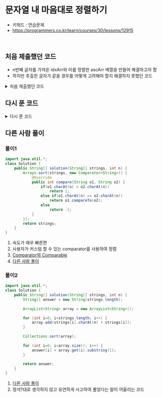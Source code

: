 # 문자열 내 마음대로 정렬하기 
- 키워드 : 연습문제 
- https://programmers.co.kr/learn/courses/30/lessons/12915

<br>

## 처음 제출했던 코드
- n번째 글자를 가져온 idxArr와 이를 정렬한 ascArr 배열을 만들어 해결하고자 함
- 하지만 추출한 글자가 같을 경우를 어떻게 고려해야 할지 해결하지 못했던 코드 


<details>
<summary>처음 제출했던 코드</summary>
<div markdown="1">     

```java
	public static String[] solution(String[] strings, int n) {
		System.out.println("::::: 처음 제출했던 코드 :::::");
        String[] answer = new String[strings.length];
        String[] idxArr = new String[strings.length];
        String[] ascArr = new String[strings.length];
        
        for(int i=0; i<strings.length; i++) {
        	idxArr[i] = strings[i].substring(n, n+1);
        }        
        ascArr = Arrays.copyOfRange(idxArr, 0, idxArr.length);
        Arrays.sort(ascArr);
        
        for(int i=0; i<ascArr.length; i++) {
        	String temp = strings[0];
        	
        	for(int j=0; j<idxArr.length; j++) {
        		if(ascArr[i].equals(idxArr[j])) {
        			//System.out.println("ascArr[i]: " + ascArr[i] + " strings[j]: " + strings[j]);
        			answer[i] = strings[j];
        		}
        	}
        }
       
        return answer;
    }
```

</div>
</details>




## 다시 푼 코드 


<details>
<summary>다시 푼 코드</summary>
<div markdown="1">     

```java
    public static String[] solution1(String[] strings, int n) {
		System.out.println("::::: 다시 풀기(1) :::::");		
        String[] answer = new String[strings.length];
        
        for(int i = 0; i < strings.length; i++) {
        	String temp = strings[i].substring(n, n+1); 
        	strings[i] = temp + strings[i];
        	
        	//System.out.println(strings[i]);
        }
        Arrays.sort(strings);
        
        for(int i = 0; i < strings.length; i++) {
        	answer[i] = strings[i].substring(1, strings[i].length());
        	
        	//System.out.println(strings[i]);
        }
                
        return answer;
    }
```

</div>
</details>


 
## 다른 사람 풀이
### 풀이1
```java
import java.util.*;
class Solution {
    public String[] solution(String[] strings, int n) {
        Arrays.sort(strings, new Comparator<String>() {
			@Override
			public int compare(String o1, String o2) {
				if(o1.charAt(n) > o2.charAt(n))
					return 1;
				else if(o1.charAt(n) == o2.charAt(n))
					return o1.compareTo(o2);
				else
					return -1;
			}
		});
		return strings;
    }
}
```
1. 속도가 매우 빠른편
2. 사용자가 커스텀 할 수 있는 comparator를 사용하여 정렬
3. [Comparator와 Comparable](https://namocom.tistory.com/871)
4. [다른 사람 풀이](https://javacoding.tistory.com/138)


### 풀이2
```java
import java.util.*;
class Solution {
    public String[] solution(String[] strings, int n) {
        String[] answer = new String[strings.length];
        
        ArrayList<String> array = new ArrayList<String>();
            
        for (int i=0; i<strings.length; i++) {
            array.add(strings[i].charAt(n) + strings[i]);
        }
        
        Collections.sort(array);
        
        for (int i=0; i<array.size(); i++) {
            answer[i] = array.get(i).substring(1);
        }
        
        return answer;
    }
}
```
1. [다른 사람 풀이](https://hidelookit.tistory.com/22)
2. 정석?대로 생각하지 않고 유연하게 사고하여 풀었다는 말이 어울리는 코드





